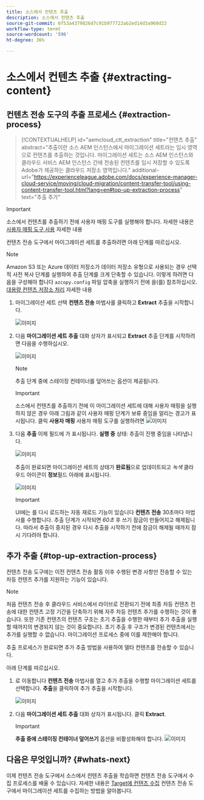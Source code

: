 ```yaml
---
title: 소스에서 컨텐츠 추출
description: 소스에서 컨텐츠 추출
source-git-commit: 6f53a4379826d7c91b977722ab2ed14d3a960d22
workflow-type: tm+mt
source-wordcount: '596'
ht-degree: 36%

---
```



# 소스에서 컨텐츠 추출 {#extracting-content}

## 컨텐츠 전송 도구의 추출 프로세스 {#extraction-process}

>[!CONTEXTUALHELP]
>id="aemcloud_ctt_extraction"
>title="컨텐츠 추출"
>abstract="추출이란 소스 AEM 인스턴스에서 마이그레이션 세트라는 임시 영역으로 컨텐츠를 추출하는 것입니다. 마이그레이션 세트는 소스 AEM 인스턴스와 클라우드 서비스 AEM 인스턴스 간에 전송된 컨텐츠를 임시 저장할 수 있도록 Adobe가 제공하는 클라우드 저장소 영역입니다."
>additional-url="https://experienceleague.adobe.com/docs/experience-manager-cloud-service/moving/cloud-migration/content-transfer-tool/using-content-transfer-tool.html?lang=en#top-up-extraction-process" text="추출 추가"

>[!IMPORTANT]
>소스에서 컨텐츠를 추출하기 전에 사용자 매핑 도구를 실행해야 합니다. 자세한 내용은 [사용자 매핑 도구 사용](https://experienceleague.adobe.com/docs/experience-manager-cloud-service/moving/cloud-migration/content-transfer-tool/user-mapping-tool/using-user-mapping-tool.html?lang=en) 자세한 내용

컨텐츠 전송 도구에서 마이그레이션 세트를 추출하려면 아래 단계를 따르십시오.
>[!NOTE]
>Amazon S3 또는 Azure 데이터 저장소가 데이터 저장소 유형으로 사용되는 경우 선택적 사전 복사 단계를 실행하여 추출 단계를 크게 단축할 수 있습니다. 이렇게 하려면 다음을 구성해야 합니다 `azcopy.config` 파일 압축을 실행하기 전에 을(를) 참조하십시오. [대용량 컨텐츠 저장소 처리](https://experienceleague.adobe.com/docs/experience-manager-cloud-service/moving/cloud-migration/content-transfer-tool/handling-large-content-repositories.html?lang=en) 자세한 내용

1. 마이그레이션 세트 선택 **컨텐츠 전송** 마법사를 클릭하고 **Extract** 추출을 시작합니다.

   ![이미지](/help/move-to-cloud-service/content-transfer-tool/assets-ctt/extraction-01.png)

1. 다음 **마이그레이션 세트 추출** 대화 상자가 표시되고 **Extract** 추출 단계를 시작하려면 다음을 수행하십시오.

   ![이미지](/help/move-to-cloud-service/content-transfer-tool/assets-ctt/extraction-02.png)

   >[!NOTE]
   >추출 단계 중에 스테이징 컨테이너를 덮어쓰는 옵션이 제공됩니다.

   >[!IMPORTANT]
   >소스에서 컨텐츠를 추출하기 전에 이 마이그레이션 세트에 대해 사용자 매핑을 실행하지 않은 경우 아래 그림과 같이 사용자 매핑 단계가 보류 중임을 알리는 경고가 표시됩니다. 클릭 **사용자 매핑** 사용자 매핑 도구를 실행하려면
   >![이미지](/help/move-to-cloud-service/content-transfer-tool/assets-ctt/user-mapping-extract.png)

1. 다음 **추출** 이제 필드에 가 표시됩니다. **실행 중** 상태: 추출이 진행 중임을 나타냅니다.

   ![이미지](/help/move-to-cloud-service/content-transfer-tool/assets-ctt/extraction-03.png)

   추출이 완료되면 마이그레이션 세트의 상태가 **완료됨**&#x200B;으로 업데이트되고 *녹색* 클라우드 아이콘이 **정보**&#x200B;필드 아래에 표시됩니다.

   ![이미지](/help/move-to-cloud-service/content-transfer-tool/assets-ctt/extraction-04.png)

   >[!IMPORTANT]
   >UI에는 를 다시 로드하는 자동 재로드 기능이 있습니다 **컨텐츠 전송** 30초마다 마법사를 수행합니다.
   >추출 단계가 시작되면 *60초* 후 쓰기 잠금이 만들어지고 해제됩니다. 따라서 추출이 중지된 경우 다시 추출을 시작하기 전에 잠금이 해제될 때까지 잠시 기다려야 합니다.

## 추가 추출 {#top-up-extraction-process}

컨텐츠 전송 도구에는 이전 컨텐츠 전송 활동 이후 수행된 변경 사항만 전송할 수 있는 차등 컨텐츠 추가를 지원하는 기능이 있습니다.

>[!NOTE]
>처음 컨텐츠 전송 후 클라우드 서비스에서 라이브로 전환되기 전에 최종 차등 컨텐츠 전송에 대한 컨텐츠 고정 기간을 단축하기 위해 자주 차등 컨텐츠 추가를 수행하는 것이 좋습니다.
>또한 기존 컨텐츠의 컨텐츠 구조는 초기 추출을 수행한 때부터 추가 추출을 실행할 때까지의 변경되지 않는 것이 중요합니다. 초기 추출 후 구조가 변경된 컨텐츠에서는 추가를 실행할 수 없습니다. 마이그레이션 프로세스 중에 이를 제한해야 합니다.

추출 프로세스가 완료되면 추가 추출 방법을 사용하여 델타 컨텐츠를 전송할 수 있습니다.

아래 단계를 따르십시오.

1. 로 이동합니다 **컨텐츠 전송** 마법사를 열고 추가 추출을 수행할 마이그레이션 세트를 선택합니다. **추출**&#x200B;을 클릭하여 추가 추출을 시작합니다.

   ![이미지](/help/move-to-cloud-service/content-transfer-tool/assets-ctt/extraction-05.png)

1. 다음 **마이그레이션 세트 추출** 대화 상자가 표시됩니다. 클릭 **Extract**.

   >[!IMPORTANT]
   >**추출 중에 스테이징 컨테이너 덮어쓰기** 옵션을 비활성화해야 합니다.
   >![이미지](/help/move-to-cloud-service/content-transfer-tool/assets-ctt/extraction-06.png)


## 다음은 무엇입니까? {#whats-next}

이제 컨텐츠 전송 도구에서 소스에서 컨텐츠 추출을 학습하면 컨텐츠 전송 도구에서 수집 프로세스를 배울 수 있습니다. 자세한 내용은 [Target에 컨텐츠 수집](/help/move-to-cloud-service/content-transfer-tool/using-content-transfer-tool/ingesting-content.md) 컨텐츠 전송 도구에서 마이그레이션 세트를 수집하는 방법을 알아봅니다.
